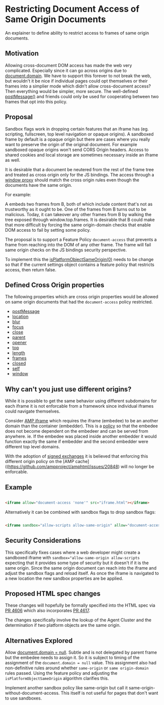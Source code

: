 # Restricting Document Access of Same Origin Documents
An explainer to define ability to restrict access to frames of same origin documents.

## Motivation

Allowing cross-document DOM access has made the web very complicated. Especially since
it can go across origins due to [document.domain](https://developer.mozilla.org/en-US/docs/Web/API/Document/domain).
We have to support this forever to not break the web, but wouldn't it be nice if
individual pages could opt themselves or their frames into a simplier mode which
didn't allow cross-document access? Then everything would be simpler, more secure.
The well-defined [postMessage()](https://developer.mozilla.org/en-US/docs/Web/API/Window/postMessage)
and friends could only be used for cooperating between two frames that opt into this policy.

## Proposal

Sandbox flags work in dropping certain features that an iframe has (eg. scripting,
fullscreen, top level navigation or opaque origins). A sandboxed frame by default
is a opaque origin but there are cases where you really want to preserve the origin
of the original document. For example sandboxed opaque origins won't send CORS
Origin headers. Access to shared cookies and local storage are sometimes
necessary inside an iframe as well.

It is desirable that a document be neutered from the rest of the frame tree and
treated as cross origin only for the JS bindings. The access through a
[window proxy](https://html.spec.whatwg.org/#windowproxy) should match the
cross origin rules even though the documents have the same origin.

For example:

A embeds two frames from B, both of which include content that's not as
trustworthy as it ought to be. One of the frames from B turns out to be malicious.
Today, it can takeover any other frames from B by walking the tree exposed
through window.top.frames. It is desirable that B could make that more difficult
by forcing the same origin-domain checks that enable DOM access to fail by setting
some policy.

The proposal is to support a Feature Policy `document-access` that prevents
a frame from reaching into the DOM of any other frame. The frame will fail
same origin checks on the JS bindings security perspective.

To implement this the [isPlatformObjectSameOrigin(0)](https://html.spec.whatwg.org/#isplatformobjectsameorigin-(-o-))
needs to be change so that if the current settings object contains a feature
policy that restricts access, then return false.

## Defined Cross Origin properties
The following properties which are cross origin properties would be allowed on same
origin documents that had the `document-access` policy restricted.

- [postMessage](https://developer.mozilla.org/en-US/docs/Web/API/Window/postMessage)
- [location](https://developer.mozilla.org/en-US/docs/Web/API/Location)
- [blur](https://developer.mozilla.org/en-US/docs/Web/API/Window/blur)
- [focus](https://developer.mozilla.org/en-US/docs/Web/API/Window/focus)
- [close](https://developer.mozilla.org/en-US/docs/Web/API/Window/close)
- [parent](https://developer.mozilla.org/en-US/docs/Web/API/Window/parent)
- [opener](https://developer.mozilla.org/en-US/docs/Web/API/Window/opener)
- [top](https://developer.mozilla.org/en-US/docs/Web/API/Window/top)
- [length](https://developer.mozilla.org/en-US/docs/Web/API/Window/length)
- [frames](https://developer.mozilla.org/en-US/docs/Web/API/Window/frames)
- [closed](https://developer.mozilla.org/en-US/docs/Web/API/Window/closed)
- [self](https://developer.mozilla.org/en-US/docs/Web/API/Window/self)
- [window](https://developer.mozilla.org/en-US/docs/Web/API/Window/window)

## Why can't you just use different origins?

While it is possible to get the same behavior using different subdomains
for each iframe it is not enforcable from a framework since individual
iframes could navigate themselves.

Consider [AMP iframe](https://www.ampproject.org/docs/reference/components/amp-iframe)
which requires the iframe (embedee) to be an another domain than the
container (embedder). This is a [policy](https://github.com/ampproject/amphtml/blob/master/spec/amp-iframe-origin-policy.md)
so that the embedee does not become dependent on the embedeer and can
be served from anywhere. ie. If the embedee was placed inside another
embedder it would function exactly the same if embedder and the second
embedder were different top level domains.

With the adoption of [signed exchanges](https://wicg.github.io/webpackage/draft-yasskin-http-origin-signed-responses.html)
it is believed that enforcing this different origin policy on the
[AMP cache]((https://github.com/ampproject/amphtml/issues/20848) will no longer
be enforcable.

## Example

```html

<iframe allow="document-access 'none'" src="iframe.html"></iframe>

```

Alternatively it can be combined with sandbox flags to drop sandbox flags:

```html

<iframe sandbox="allow-scripts allow-same-origin" allow="document-access 'none'" src="iframe.html"></iframe>

```

## Security Considerations

This specifically fixes cases where a web developer might create a sandboxed
iframe with `sandbox="allow-same-origin allow-scripts` expecting that it provides
some type of security but it doesn't if it is the same origin. Since the
same origin document can reach into the iframe and adjust the sandbox flags
and reload itself. As once the iframe is navigated to a new location the new
sandbox properties are be applied.

## Proposed HTML spec changes

These changes will hopefully be formally specified into the HTML spec via
[PR 4606](https://github.com/whatwg/html/pull/4606) which also incorporates
[PR 4617](https://github.com/whatwg/html/pull/4617).

The changes specifically involve the lookup of the Agent Cluster and the
determination if two platform objects are the same origin.

## Alternatives Explored

Allow [document.domain = null](https://github.com/whatwg/html/issues/2757). Subtle
and is not delegated by parent frame but the embedee needs to assign it. So it is
subject to timing of the assignment of the `document.domain = null` value. This
assignment also had non-definitive rules around whether `same-origin` or
`same origin-domain` rules passed. Using the feature policy and adjusting
the `isPlatformObjectSameOrigin` algorithm clarifies this.

Implement another sandbox policy like same-origin but call it
same-origin-without-document-access. This itself is not useful for pages
that don't want to use sandboxes.

